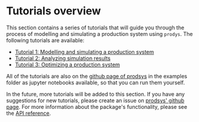 # Tutorials overview

This section contains a series of tutorials that will guide you through the process of modelling and simulating a production system using `prodys`. The following tutorials are available:

- [Tutorial 1: Modelling and simulating a production system](tutorial_1_modelling_and_simulating_a_production_system.md)
- [Tutorial 2: Analyzing simulation results](tutorial_2_analyzing_simulation_results.md)
- [Tutorial 3: Optimizing a production system](tutorial_3_optimizing_a_production_system.md)

All of the tutorials are also on the [github page of prodsys](https://github.com/sdm4fzi/prodsys) in the examples folder as jupyter notebooks available, so that you can run them yourself.

In the future, more tutorials will be added to this section. If you have any suggestions for new tutorials, please create an issue on [prodsys' github page](https://github.com/sdm4fzi/prodsys). For more information about the package's functionality, please see the [API reference](../API_reference/API_reference_0_overview.md).
